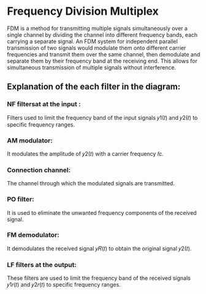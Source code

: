 # Frequency Division Multiplex

FDM is a method for transmitting multiple signals simultaneously over a single channel by dividing the channel into different frequency bands, each carrying a separate signal. An FDM system for independent parallel transmission of two signals would modulate them onto different carrier frequencies and transmit them over the same channel, then demodulate and separate them by their frequency band at the receiving end. This allows for simultaneous transmission of multiple signals without interference.

## Explanation of the each filter in the diagram:
### NF filtersat at the input :
Filters used to limit the frequency band of the input signals 𝑦1(𝑡) and 𝑦2(𝑡) to specific frequency ranges.
### AM modulator:
It modulates the amplitude of 𝑦2(𝑡) with a carrier frequency 𝑓𝑐.
### Connection channel:
The channel through which the modulated signals are transmitted.
### PO filter: 
It is used to eliminate the unwanted frequency components of the received signal.
### FM demodulator:
It demodulates the received signal 𝑦𝑅(𝑡) to obtain the original signal 𝑦2(𝑡).
### LF filters at the output:
These filters are used to limit the frequency band of the received signals 𝑦1𝑟(𝑡) and 𝑦2𝑟(𝑡) to specific frequency ranges.

